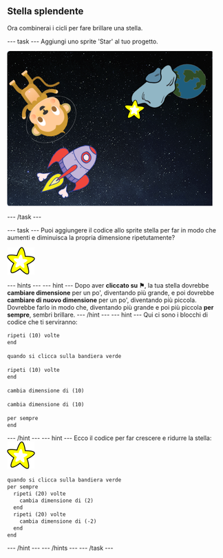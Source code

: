 ## Stella splendente

Ora combinerai i cicli per fare brillare una stella.

\--- task \--- Aggiungi uno sprite 'Star' al tuo progetto.

![Aggiungere lo sprite di una stella](images/space-star-sprite.png)

\--- /task \---

\--- task \--- Puoi aggiungere il codice allo sprite stella per far in modo che aumenti e diminuisca la propria dimensione ripetutamente?

![Testare una stella splendente](images/sprite-star.png)

\--- hints \--- \--- hint \--- Dopo aver **cliccato su ⚑**, la tua stella dovrebbe **cambiare dimensione** per un po', diventando più grande, e poi dovrebbe **cambiare di nuovo dimensione** per un po', diventando più piccola. Dovrebbe farlo in modo che, diventando più grande e poi più piccola **per sempre**, sembri brillare. \--- /hint \--- \--- hint \--- Qui ci sono i blocchi di codice che ti serviranno:

```blocks3
ripeti (10) volte
end

quando si clicca sulla bandiera verde

ripeti (10) volte
end

cambia dimensione di (10)

cambia dimensione di (10)

per sempre
end
```

\--- /hint \--- \--- hint \--- Ecco il codice per far crescere e ridurre la stella: ![Stella sprite](images/sprite-star.png)

```blocks3
quando si clicca sulla bandiera verde
per sempre 
  ripeti (20) volte 
    cambia dimensione di (2)
  end
  ripeti (20) volte 
    cambia dimensione di (-2)
  end
end

```

\--- /hint \--- \--- /hints \--- \--- /task \---